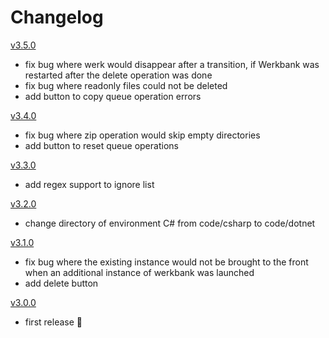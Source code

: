 # Changelog

[v3.5.0](https://github.com/sedlatschek/werkbank3/releases/tag/v3.5.0.0)
- fix bug where werk would disappear after a transition, if Werkbank was restarted after the delete operation was done
- fix bug where readonly files could not be deleted
- add button to copy queue operation errors

[v3.4.0](https://github.com/sedlatschek/werkbank3/releases/tag/v3.4.0.0)
- fix bug where zip operation would skip empty directories
- add button to reset queue operations

[v3.3.0](https://github.com/sedlatschek/werkbank3/releases/tag/v3.3.0.0)
- add regex support to ignore list

[v3.2.0](https://github.com/sedlatschek/werkbank3/releases/tag/v3.2.0.0)
- change directory of environment C# from code/csharp to code/dotnet

[v3.1.0](https://github.com/sedlatschek/werkbank3/releases/tag/v3.1.0.0)
- fix bug where the existing instance would not be brought to the front when an additional instance of werkbank was launched
- add delete button

[v3.0.0](https://github.com/sedlatschek/werkbank3/releases/tag/v3.0.0.0)
- first release 🎉